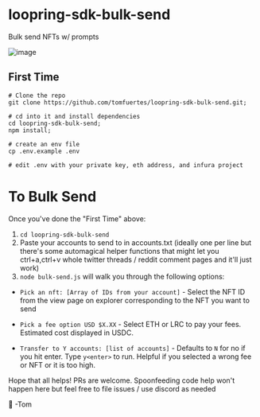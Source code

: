 # loopring-sdk-bulk-send

Bulk send NFTs w/ prompts

![image](https://user-images.githubusercontent.com/1503991/172061695-140f7de4-4d42-4a45-b0b8-7f44843960dd.png)

## First Time

```
# Clone the repo
git clone https://github.com/tomfuertes/loopring-sdk-bulk-send.git;

# cd into it and install dependencies
cd loopring-sdk-bulk-send;
npm install;

# create an env file
cp .env.example .env

# edit .env with your private key, eth address, and infura project
```

# To Bulk Send

Once you've done the "First Time" above:

1. `cd loopring-sdk-bulk-send`
2. Paste your accounts to send to in accounts.txt (ideally one per line but there's some automagical helper functions that might let you ctrl+a,ctrl+v whole twitter threads / reddit comment pages and it'll just work)
3. `node bulk-send.js` will walk you through the following options:

- `Pick an nft: [Array of IDs from your account]` - Select the NFT ID from the view page on explorer corresponding to the NFT you want to send

- `Pick a fee option USD $X.XX` - Select ETH or LRC to pay your fees. Estimated cost displayed in USDC.

- `Transfer to Y accounts: [list of accounts]` - Defaults to `N` for no if you hit enter. Type `y<enter>` to run. Helpful if you selected a wrong fee or NFT or it is too high.

Hope that all helps! PRs are welcome. Spoonfeeding code help won't happen here but feel free to file issues / use discord as needed

💙 -Tom
